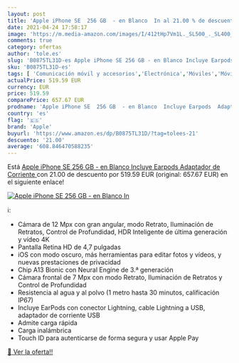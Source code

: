 ```yaml
---
layout: post
title: 'Apple iPhone SE  256 GB  - en Blanco  In al 21.00 % de descuento'
date: 2021-04-24 17:58:17
image: 'https://m.media-amazon.com/images/I/412tHp7Vm1L._SL500_._SL400_.jpg'
comments: true
category: ofertas
author: 'tole.es'
slug: 'B0875TL31D-es Apple iPhone SE 256 GB - en Blanco Incluye Earpods...'
sku: 'B0875TL31D-es'
tags: [ 'Comunicación móvil y accesorios','Electrónica','Móviles','Móviles y smartphones libres','apple','iphone', ]
actualPrice: 519.59 EUR
currency: EUR
price: 519.59
comparePrice: 657.67 EUR
prodname: 'Apple iPhone SE  256 GB  - en Blanco  Incluye Earpods  Adaptador de Corriente '
country: 'es'
flag: '🇪🇸'
brand: 'Apple'
buyurl: 'https://www.amazon.es/dp/B0875TL31D/?tag=tolees-21'
descuento: '21.00'
average: '608.846470588235'
---
```


Está [Apple iPhone SE  256 GB  - en Blanco  Incluye Earpods  Adaptador de Corriente ](https://www.amazon.es/dp/B0875TL31D/?tag=tolees-21) con 21.00 de descuento por 519.59 EUR (original: 657.67 EUR) en el siguiente enlace!

[![Apple iPhone SE  256 GB  - en Blanco  In](https://m.media-amazon.com/images/I/412tHp7Vm1L._SL500_._SL400_.jpg)](https://www.amazon.es/dp/B0875TL31D/?tag=tolees-21)

ℹ️:

- Cámara de 12 Mpx con gran angular, modo Retrato, Iluminación de Retratos, Control de Profundidad, HDR Inteligente de última generación y vídeo 4K
- Pantalla Retina HD de 4,7 pulgadas
- iOS con modo oscuro, más herramientas para editar fotos y vídeos, y nuevas prestaciones de privacidad
- Chip A13 Bionic con Neural Engine de 3.ª generación
- Cámara frontal de 7 Mpx con modo Retrato, Iluminación de Retratos y Control de Profundidad
- Resistencia al agua y al polvo (1 metro hasta 30 minutos, calificación IP67)
- Incluye EarPods con conector Lightning, cable Lightning a USB, adaptador de corriente USB
- Admite carga rápida
- Carga inalámbrica
- Touch ID para autenticarse de forma segura y usar Apple Pay

[🛒 Ver la oferta!!](https://www.amazon.es/dp/B0875TL31D/?tag=tolees-21)
